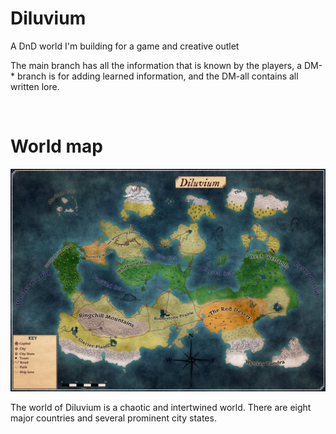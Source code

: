 # Diluvium

<p>A DnD world I'm building for a game and creative outlet</p>

<p>The main branch has all the information that is known by the players, a DM-* branch is for adding learned information, and the DM-all contains all written lore.</p><br>

# World map
![image](https://github.com/Mdstemm/Diluvium/blob/main/Image%20storage/map-landmass-biomes-citys-paths.jpeg)

The world of Diluvium is a chaotic and intertwined world. There are eight major countries and several prominent city states.
